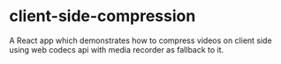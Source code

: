 # client-side-compression

A React app which demonstrates how to compress videos on client side using web codecs api with media recorder as fallback to it.
